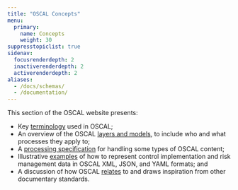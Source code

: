 ```yaml
---
title: "OSCAL Concepts"
menu:
  primary:
    name: Concepts
    weight: 30
suppresstopiclist: true
sidenav:
  focusrenderdepth: 2
  inactiverenderdepth: 2
  activerenderdepth: 2
aliases:
  - /docs/schemas/
  - /documentation/
---
```


This section of the OSCAL website presents:

- Key [terminology](terminology/) used in OSCAL;
- An overview of the OSCAL [layers and models](layer/), to include who and what processes they apply to;
- A [processing specification](processing/) for handling some types of OSCAL content;
- Illustrative [examples](examples/) of how to represent control implementation and risk management data in OSCAL XML, JSON, and YAML formats; and
- A discussion of how OSCAL [relates](relations-to-other/) to and draws inspiration from other documentary standards.
